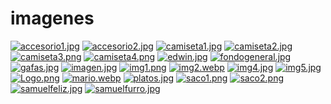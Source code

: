 # imagenes
[![accesorio1.jpg](https://i.postimg.cc/k50KXQfz/accesorio1.jpg)](https://postimg.cc/Y4xhdWcz)
[![accesorio2.jpg](https://i.postimg.cc/4yVgRgnj/accesorio2.jpg)](https://postimg.cc/9wmSysdB)
[![camiseta1.jpg](https://i.postimg.cc/K8X6BzJT/camiseta1.jpg)](https://postimg.cc/crmkNsq1)
[![camiseta2.jpg](https://i.postimg.cc/YSRZ5xkN/camiseta2.jpg)](https://postimg.cc/GBBXYG49)
[![camiseta3.png](https://i.postimg.cc/J0DFBVXK/camiseta3.png)](https://postimg.cc/2LYGPt2B)
[![camiseta4.png](https://i.postimg.cc/nVXV1XYS/camiseta4.png)](https://postimg.cc/SjppSNPc)
[![edwin.jpg](https://i.postimg.cc/rpyMRswJ/edwin.jpg)](https://postimg.cc/qNF99knh)
[![fondogeneral.jpg](https://i.postimg.cc/vBksKvLq/fondogeneral.jpg)](https://postimg.cc/R67y6KYK)
[![gafas.jpg](https://i.postimg.cc/1RFhtwKS/gafas.jpg)](https://postimg.cc/kD7hYVZY)
[![imagen.jpg](https://i.postimg.cc/NjgWpVvG/imagen.jpg)](https://postimg.cc/BXVYvmvR)
[![img1.png](https://i.postimg.cc/JhSYVYvk/img1.png)](https://postimg.cc/94tYybWm)
[![img2.webp](https://i.postimg.cc/ZqvjcFnK/img2.webp)](https://postimg.cc/5H1w9z8Z)
[![img4.jpg](https://i.postimg.cc/j2tXtpXL/img4.jpg)](https://postimg.cc/7Gt7NQjk)
[![img5.jpg](https://i.postimg.cc/kGJxkxJS/img5.jpg)](https://postimg.cc/HcNcM87W)
[![Logo.png](https://i.postimg.cc/L4Dkj0D3/Logo.png)](https://postimg.cc/hhJ7BsHX)
[![mario.webp](https://i.postimg.cc/90Q7xCbt/mario.webp)](https://postimg.cc/Vr2vvy3d)
[![platos.jpg](https://i.postimg.cc/SNj9CQJm/platos.jpg)](https://postimg.cc/1fh4ZQGd)
[![saco1.png](https://i.postimg.cc/GhBB9M52/saco1.png)](https://postimg.cc/3dTrcZ75)
[![saco2.png](https://i.postimg.cc/XNBGYHhv/saco2.png)](https://postimg.cc/0rx2tf9g)
[![samuelfeliz.jpg](https://i.postimg.cc/5tG9c1fS/samuelfeliz.jpg)](https://postimg.cc/7C3r7FG5)
[![samuelfurro.jpg](https://i.postimg.cc/ZnmSZ52p/samuelfurro.jpg)](https://postimg.cc/Hc6K9dpk)
















